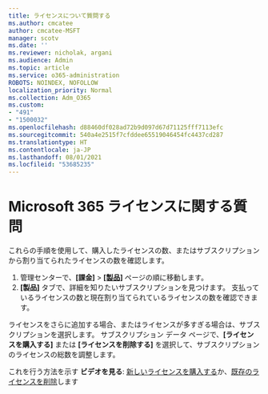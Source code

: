 ```yaml
---
title: ライセンスについて質問する
ms.author: cmcatee
author: cmcatee-MSFT
manager: scotv
ms.date: ''
ms.reviewer: nicholak, argani
ms.audience: Admin
ms.topic: article
ms.service: o365-administration
ROBOTS: NOINDEX, NOFOLLOW
localization_priority: Normal
ms.collection: Adm_O365
ms.custom:
- "491"
- "1500032"
ms.openlocfilehash: d88460df028ad72b9d097d67d71125fff7113efc
ms.sourcegitcommit: 540a4e2515f7cfddee65519046454fc4437cd287
ms.translationtype: HT
ms.contentlocale: ja-JP
ms.lasthandoff: 08/01/2021
ms.locfileid: "53685235"
---
```

# <a name="questions-about-your-microsoft-365-license"></a>Microsoft 365 ライセンスに関する質問

これらの手順を使用して、購入したライセンスの数、またはサブスクリプションから割り当てられたライセンスの数を確認します。
  
1. 管理センターで、**[課金]** \> **[[製品]](https://go.microsoft.com/fwlink/p/?linkid=842054)** ページの順に移動します。
2. **[製品]** タブで、詳細を知りたいサブスクリプションを見つけます。 支払っているライセンスの数と現在割り当てられているライセンスの数を確認できます。

ライセンスをさらに追加する場合、またはライセンスが多すぎる場合は、サブスクリプションを選択します。 サブスクリプション データ ページで、**[ライセンスを購入する]** または **[ライセンスを削除する]** を選択して、サブスクリプションのライセンスの総数を調整します。

これを行う方法を示す **ビデオを見る**: [新しいライセンスを購入する](https://go.microsoft.com/fwlink/p/?linkid=2154857)か、[既存のライセンスを削除](https://go.microsoft.com/fwlink/p/?linkid=2154938)します